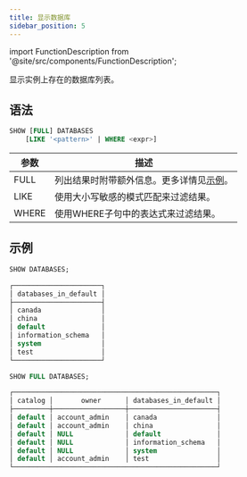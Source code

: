 ```yaml
---
title: 显示数据库
sidebar_position: 5
---
```

import FunctionDescription from '@site/src/components/FunctionDescription';

<FunctionDescription description="引入或更新版本：v1.2.290"/>

显示实例上存在的数据库列表。

## 语法

```sql
SHOW [FULL] DATABASES 
    [LIKE '<pattern>' | WHERE <expr>]
```

| 参数      | 描述                                                                                                                 |
|-----------|----------------------------------------------------------------------------------------------------------------------|
| FULL      | 列出结果时附带额外信息。更多详情见[示例](#examples)。                                                               |
| LIKE      | 使用大小写敏感的模式匹配来过滤结果。                                                                                |
| WHERE     | 使用WHERE子句中的表达式来过滤结果。                                                                                 |

## 示例

```sql
SHOW DATABASES;

┌──────────────────────┐
│ databases_in_default │
├──────────────────────┤
│ canada               │
│ china                │
│ default              │
│ information_schema   │
│ system               │
│ test                 │
└──────────────────────┘

SHOW FULL DATABASES;

┌───────────────────────────────────────────────────┐
│ catalog │       owner      │ databases_in_default │
├─────────┼──────────────────┼──────────────────────┤
│ default │ account_admin    │ canada               │
│ default │ account_admin    │ china                │
│ default │ NULL             │ default              │
│ default │ NULL             │ information_schema   │
│ default │ NULL             │ system               │
│ default │ account_admin    │ test                 │
└───────────────────────────────────────────────────┘
```